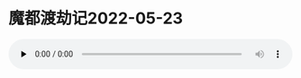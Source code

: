 # 魔都渡劫记2022-05-23

<!--[if lt IE 9]><![endif]--><audio class="wp-audio-shortcode" id="audio-283-1" preload="none" style="width: 100%;" controls="controls"><source type="audio/mpeg" src="http://salty.vip/wp-content/uploads/2022/05/沈庆\_青春.mp3?\_=1" />

<http://salty.vip/wp-content/uploads/2022/05/沈庆_青春.mp3></audio>

小区封控的第66天，今天的午餐是蒜蓉小青菜配肉末香干炒茄子。今日消耗两根茄子；一根是上次开始静默之前自己囤的，一根是这次发的物资里面的。大约这种也算得上老带新、扶上马送一程。只是存放日久，第一根茄子有点发蔫、已开始脱水，再不吃估计坚持不住。到什么点儿做什么事儿，这是自然规律。违天不祥，至少《左传》是这么说的。

先将茄子用水洗净切段。加盐腌制揉搓、使茄条完全入味，腌渍20分钟左右。用清水淘洗两遍，尽量去除盐味。香干切丁备用。起火冷锅热油加入肉末煸炒约5分钟。待肉末熟透微微发黄，即可加入姜末、蒜末、花椒粒炒香，然后加入香干丁煸炒一两分钟。最后加入略微控干水分的茄条煸炒约4分钟左右。加入生抽、鸡精、香油、老干妈及水淀粉勾兑的芡水，简单翻炒后即可出锅装盘撒葱花。今天有点没掌握好咸淡；勾芡的时候忘记老干妈比较咸、又有生抽和前面未完全除去的盐味，整个菜略咸，下回改进。  
<img decoding="async" src="https://i0.wp.com/s2.loli.net/2022/05/23/A6x5QFLlzGWnEB3.jpg?w=640&#038;ssl=1" alt="img052301" data-recalc-dims="1" /> 

与前两日大家能走就悄悄走、绝不啰嗦不同，这两天的朋友圈渐趋意见统一。比如这个就比较有代表性："走了走了、这辈子再也不来了......伤透了多少在魔都打拼人的心，却没有一个出来说声对不起"。一句最简单、质朴的要求，足以瓦解一万篇的搪塞与顾左右而言他。

昨天看到的一个被疯传的视频是那个越江线车站电动扶梯上农妇的哭的有气无力的那个视频。其音断断续续、画质音质一般，但却看的人心碎。点开几次都没勇气看完，生怕自己哭出来。中老年三口外地进城务工农民，本想利用农闲时间来魔都打点工补贴家用。谁知摊上这么个事，卡在魔都。去不能去、来不能来。对那些能远程上班的白领来说，封城不过是换个地方上班而已，影响甚微。最多不能自由活动、不能自由购物罢了。可对这些口停手停的底层民众来说，可有人想过人家这两个月是怎么挨过来的？好不容易等到被允许离开魔都、家里的夏收又迫在眉睫了，却根本就买不到票。好歹是托了层层关系抢到票了，却因为种种原因使之交臂。现在是近不能重新购票返乡、退则连自己住的小区都回不去。这还是假设他们有小区可以回的前提下。封城期间多少外地临时来沪人员住临时桥洞、窝棚，之前看到的种种视频、照片还少吗？对他们而言，此时此地就是人生绝境啊。

我们曾立下宏愿，跋山涉水、不远万里去搞精准扶贫，大有虽远必救的态势。如今，却屡屡人为制造重重困境、断人生机得义无反顾。两相对比，就没半个人觉荒谬吗？这分明就是草菅人命啊，还扯什么狗屁的“XX有信仰、XX有力量、XX有希望”。不心虚吗？

这两天热传的另一个视频是那个地铁上受访的徐阿姨瞎说老实话的视频。西洋镜太不经拆了。现在的魔都就是一方面一堆人在忙着复工复产，总有那么一小撮跳梁小丑要跳出来表演。丑态百出。不知是不是最近几年逆向淘汰之故，现在的propaganda机器一时半会儿好像不太好使了。动则得咎。好处是大家可以苦中作乐地免费看一地的笑话。比如下面微信群里看到的这个图片，一孔足以窥全豹。

傍晚开始写字前，突然在社交网络上看到说沈庆因车祸去世了，对就是那个唱《青春》的沈庆。真有点世事无常。虽然完全不认识的云端上人物，但毕竟当年听这首歌时的青葱岁月还历历在目，瞬间就觉得自己的青春又被冲刷掉了一块，就像约翰汤恩说的“欧洲就失去了一角”一样。  
<img decoding="async" src="https://i0.wp.com/s2.loli.net/2022/05/23/TuVwJomZHMQjn6X.jpg?w=640&#038;ssl=1" alt="img052302" data-recalc-dims="1" />
